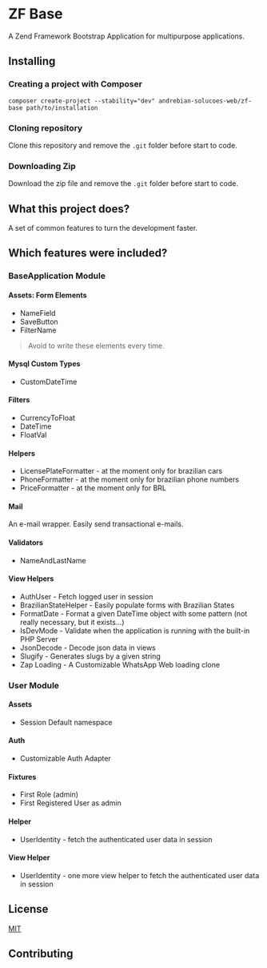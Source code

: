 # ZF Base

A Zend Framework Bootstrap Application for multipurpose applications.

## Installing

### Creating a project with Composer

```shell
composer create-project --stability="dev" andrebian-solucoes-web/zf-base path/to/installation
```

### Cloning repository

Clone this repository and remove the `.git` folder before start to code.

### Downloading Zip

Download the zip file and remove the `.git` folder before start to code.

## What this project does?
A set of common features to turn the development faster. 




## Which features were included?

### BaseApplication Module

#### Assets: Form Elements

- NameField
- SaveButton
- FilterName

> Avoid to write these elements every time.


#### Mysql Custom Types

- CustomDateTime


#### Filters

- CurrencyToFloat
- DateTime
- FloatVal


#### Helpers

- LicensePlateFormatter - at the moment only for brazilian cars
- PhoneFormatter - at the moment only for brazilian phone numbers
- PriceFormatter - at the moment only for BRL


#### Mail

An e-mail wrapper. Easily send transactional e-mails.


#### Validators

- NameAndLastName


#### View Helpers

- AuthUser - Fetch logged user in session
- BrazilianStateHelper - Easily populate forms with Brazilian States
- FormatDate - Format a given DateTime object with some pattern (not really necessary, but it exists...)
- IsDevMode - Validate when the application is running with the built-in PHP Server
- JsonDecode - Decode json data in views
- Slugify - Generates slugs by a given string
- Zap Loading - A Customizable WhatsApp Web loading clone


### User Module

#### Assets

- Session Default namespace


#### Auth

- Customizable Auth Adapter


#### Fixtures

- First Role (admin)
- First Registered User as admin


#### Helper

- UserIdentity - fetch the authenticated user data in session


#### View Helper

- UserIdentity - one more view helper to fetch the authenticated user data in session




 
## License

[MIT](LICENSE)  
 
## Contributing